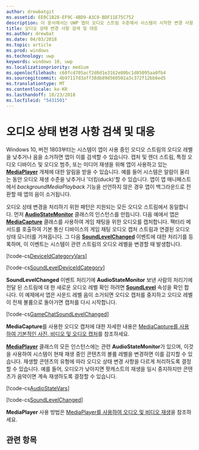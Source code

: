 ```yaml
---
author: drewbatgit
ms.assetid: EE0C1B28-EF9C-4BD9-A3C0-BDF11E75C752
description: 이 문서에서는 UWP 앱이 오디오 스트림 수준에서 시스템이 시작한 변경 사항을 검색하고 이에 대응하는 방법에 대해 설명합니다.
title: 오디오 상태 변경 사항 검색 및 대응
ms.author: drewbat
ms.date: 04/03/2018
ms.topic: article
ms.prod: windows
ms.technology: uwp
keywords: windows 10, uwp
ms.localizationpriority: medium
ms.openlocfilehash: c60fcd705acf2d0d1e3162e80bc1d85095aa0fb4
ms.sourcegitcommit: 4b97117d3aff38db89d560502a3c372f12bb6ed5
ms.translationtype: MT
ms.contentlocale: ko-KR
ms.lasthandoff: 10/23/2018
ms.locfileid: "5431501"
---
```

# <a name="detect-and-respond-to-audio-state-changes"></a>오디오 상태 변경 사항 검색 및 대응
Windows 10, 버전 1803부터는 시스템이 앱이 사용 중인 오디오 스트림의 오디오 레벨을 낮추거나 음을 소거하면 앱이 이를 검색할 수 있습니다. 캡처 및 렌더 스트림, 특정 오디오 디바이스 및 오디오 범주, 또는 미디어 재생을 위해 앱이 사용하고 있는 [**MediaPlayer**](https://docs.microsoft.com/en-us/uwp/api/Windows.Media.Playback.MediaPlayer) 개체에 대한 알림을 받을 수 있습니다. 예를 들어 시스템은 알람이 울리는 동안 오디오 재생 수준을 낮추거나 '더킹(duck)'할 수 있습니다. 앱이 앱 매니페스트에서 *backgroundMediaPlayback* 기능을 선언하지 않은 경우 앱이 백그라운드로 전환할 때 앱의 음이 소거됩니다. 

오디오 상태 변경을 처리하기 위한 패턴은 지원되는 모든 오디오 스트림에서 동일합니다. 먼저 [**AudioStateMonitor**](https://docs.microsoft.comuwp/api/windows.media.audio.audiostatemonitor) 클래스의 인스턴스를 만듭니다. 다음 예에서 앱은 [**MediaCapture**](https://msdn.microsoft.com/library/windows/apps/Windows.Media.Capture.MediaCapture) 클래스를 사용하여 게임 채팅을 위한 오디오를 캡처합니다. 팩터리 메서드를 호출하여 기본 통신 디바이스의 게임 채팅 오디오 캡처 스트림과 연결된 오디오 상태 모니터를 가져옵니다.  그 다음 [**SoundLevelChanged**](https://docs.microsoft.com/uwp/api/windows.media.audio.audiostatemonitor.soundlevelchanged) 이벤트에 대한 처리기를 등록하며, 이 이벤트는 시스템이 관련 스트림의 오디오 레벨을 변경할 때 발생합니다.

[!code-cs[DeviceIdCategoryVars](./code/SimpleCameraPreview_Win10/cs/MainPage.xaml.cs#SnippetDeviceIdCategoryVars)]

[!code-cs[SoundLevelDeviceIdCategory](./code/SimpleCameraPreview_Win10/cs/MainPage.xaml.cs#SnippetSoundLevelDeviceIdCategory)]

**SoundLevelChanged** 이벤트 처리기에 **AudioStateMonitor** 보낸 사람의 처리기에 전달 된 스트림에 대 한 새로운 오디오 레벨 확인 하려면 [**SoundLevel**](https://docs.microsoft.com/uwp/api/windows.media.audio.audiostatemonitor.soundlevel) 속성을 확인 합니다. 이 예제에서 앱은 사운드 레벨 음이 소거되면 오디오 캡처를 중지하고 오디오 레벨이 전체 볼륨으로 돌아가면 캡처를 다시 시작합니다.

[!code-cs[GameChatSoundLevelChanged](./code/SimpleCameraPreview_Win10/cs/MainPage.xaml.cs#SnippetGameChatSoundLevelChanged)]

**MediaCapture**를 사용한 오디오 캡처에 대한 자세한 내용은 [MediaCapture를 사용하여 기본적인 사진, 비디오 및 오디오 캡처](basic-photo-video-and-audio-capture-with-MediaCapture.md)를 참조하세요.

[**MediaPlayer**](https://msdn.microsoft.com/library/windows/apps/Windows.Media.Playback.MediaPlayer) 클래스의 모든 인스턴스에는 관련 **AudioStateMonitor**가 있으며, 이것을 사용하여 시스템이 현재 재생 중인 콘텐츠의 볼륨 레벨을 변경하면 이를 감지할 수 있습니다. 재생할 콘텐츠의 유형에 따라 오디오 상태 변경 사항을 다르게 처리하도록 결정할 수 있습니다. 예를 들어, 오디오가 낮아지면 팟캐스트의 재생을 일시 중지하지만 콘텐츠가 음악이면 계속 재생하도록 결정할 수 있습니다. 

[!code-cs[AudioStateVars](./code/MediaPlayer_RS1/cs/MainPage.xaml.cs#SnippetAudioStateVars)]

[!code-cs[SoundLevelChanged](./code/MediaPlayer_RS1/cs/MainPage.xaml.cs#SnippetSoundLevelChanged)]

**MediaPlayer** 사용 방법은 [MediaPlayer를 사용하여 오디오 및 비디오 재생](play-audio-and-video-with-mediaplayer.md)을 참조하세요. 

## <a name="related-topics"></a>관련 항목